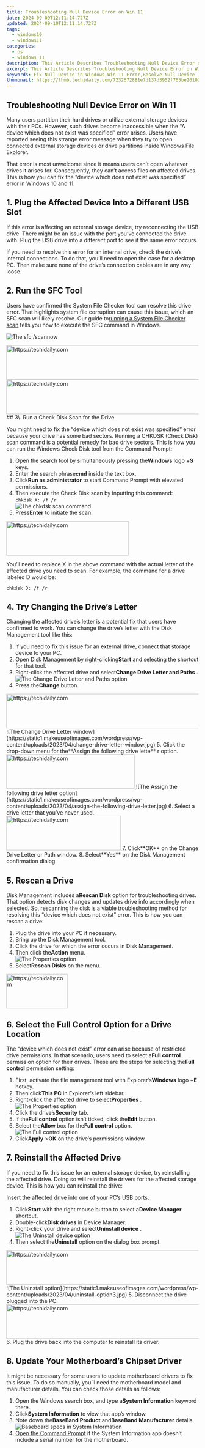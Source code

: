 ```yaml
---
title: Troubleshooting Null Device Error on Win 11
date: 2024-09-09T12:11:14.727Z
updated: 2024-09-10T12:11:14.727Z
tags:
  - windows10
  - windows11
categories:
  - os
  - windows 11
description: This Article Describes Troubleshooting Null Device Error on Win 11
excerpt: This Article Describes Troubleshooting Null Device Error on Win 11
keywords: Fix Null Device in Windows,Win 11 Error,Resolve Null Device Issue,Disable Null Device Fix,Remove Null Device Error,Troubleshoot Null Devices,Clear Null Device on W11
thumbnail: https://thmb.techidaily.com/7232672881e7d137d3952f765be2610288c45b29a2009d979134d6c02c0bbdb8.jpg
---
```


## Troubleshooting Null Device Error on Win 11

 Many users partition their hard drives or utilize external storage devices with their PCs. However, such drives become inaccessible when the “A device which does not exist was specified” error arises. Users have reported seeing this strange error message when they try to open connected external storage devices or drive partitions inside Windows File Explorer.

 That error is most unwelcome since it means users can’t open whatever drives it arises for. Consequently, they can’t access files on affected drives. This is how you can fix the “device which does not exist was specified” error in Windows 10 and 11.

## 1\. Plug the Affected Device Into a Different USB Slot

 If this error is affecting an external storage device, try reconnecting the USB drive. There might be an issue with the port you’ve connected the drive with. Plug the USB drive into a different port to see if the same error occurs.

 If you need to resolve this error for an internal drive, check the drive’s internal connections. To do that, you’ll need to open the case for a desktop PC. Then make sure none of the drive’s connection cables are in any way loose.

## 2\. Run the SFC Tool

 Users have confirmed the System File Checker tool can resolve this drive error. That highlights system file corruption can cause this issue, which an SFC scan will likely resolve. Our guide to[running a System File Checker scan](https://www.makeuseof.com/system-file-checker-sfc-windows/) tells you how to execute the SFC command in Windows.

![The sfc /scannow](https://static1.makeuseofimages.com/wordpress/wp-content/uploads/2023/04/sfc-scannow.jpg)

<!-- affiliate ads begin -->
<a href="https://appsumo.8odi.net/c/5597632/2130869/7443" target="_top" id="2130869">
  <img src="//a.impactradius-go.com/display-ad/7443-2130869" border="0" alt="https://techidaily.com" width="600" height="90"/>
</a>
<img height="0" width="0" src="https://appsumo.8odi.net/i/5597632/2130869/7443" style="position:absolute;visibility:hidden;" border="0" />
<!-- affiliate ads end -->
<!-- affiliate ads begin -->
<a href="https://aligracehair.sjv.io/c/5597632/2135405/19272" target="_top" id="2135405">
  <img src="//a.impactradius-go.com/display-ad/19272-2135405" border="0" alt="https://techidaily.com" width="728" height="90"/>
</a>
<img height="0" width="0" src="https://aligracehair.sjv.io/i/5597632/2135405/19272" style="position:absolute;visibility:hidden;" border="0" />
<!-- affiliate ads end -->
## 3\. Run a Check Disk Scan for the Drive

 You might need to fix the “device which does not exist was specified” error because your drive has some bad sectors. Running a CHKDSK (Check Disk) scan command is a potential remedy for bad drive sectors. This is how you can run the Windows Check Disk tool from the Command Prompt:

1. Open the search tool by simultaneously pressing the**Windows** logo +**S** keys.
2. Enter the search phrase**cmd** inside the text box.
3. Click**Run as administrator** to start Command Prompt with elevated permissions.
4. Then execute the Check Disk scan by inputting this command:  
`chkdsk X: /f /r`  
![The chkdsk scan command](https://static1.makeuseofimages.com/wordpress/wp-content/uploads/2023/04/chkdsk-scan.jpg)
5. Press**Enter** to initiate the scan.
<!-- affiliate ads begin -->
<a href="https://aligracehair.sjv.io/c/5597632/2115917/19272" target="_top" id="2115917">
  <img src="//a.impactradius-go.com/display-ad/19272-2115917" border="0" alt="https://techidaily.com" width="320" height="90"/>
</a>
<img height="0" width="0" src="https://aligracehair.sjv.io/i/5597632/2115917/19272" style="position:absolute;visibility:hidden;" border="0" />
<!-- affiliate ads end -->

 You’ll need to replace X in the above command with the actual letter of the affected drive you need to scan. For example, the command for a drive labeled D would be:

`chkdsk D: /f /r`

## 4\. Try Changing the Drive’s Letter

 Changing the affected drive’s letter is a potential fix that users have confirmed to work. You can change the drive’s letter with the Disk Management tool like this:

1. If you need to fix this issue for an external drive, connect that storage device to your PC.
2. Open Disk Management by right-clicking**Start** and selecting the shortcut for that tool.
3. Right-click the affected drive and select**Change Drive Letter and Paths** .  
![The Change Drive Letter and Paths option](https://static1.makeuseofimages.com/wordpress/wp-content/uploads/2023/04/change-drive-letter-paths.jpg)
4. Press the**Change** button.  
<!-- affiliate ads begin -->
<a href="https://unicoeye.pxf.io/c/5597632/2134247/18498" target="_top" id="2134247">
  <img src="//a.impactradius-go.com/display-ad/18498-2134247" border="0" alt="https://techidaily.com" width="728" height="90"/>
</a>
<img height="0" width="0" src="https://unicoeye.pxf.io/i/5597632/2134247/18498" style="position:absolute;visibility:hidden;" border="0" />
<!-- affiliate ads end -->
![The Change Drive Letter window](https://static1.makeuseofimages.com/wordpress/wp-content/uploads/2023/04/change-drive-letter-window.jpg)
5. Click the drop-down menu for the**Assign the following drive lette** r option.  
<!-- affiliate ads begin -->
<a href="https://aligracehair.sjv.io/c/5597632/2115948/19272" target="_top" id="2115948">
  <img src="//a.impactradius-go.com/display-ad/19272-2115948" border="0" alt="https://techidaily.com" width="336" height="90"/>
</a>
<img height="0" width="0" src="https://aligracehair.sjv.io/i/5597632/2115948/19272" style="position:absolute;visibility:hidden;" border="0" />
<!-- affiliate ads end -->
![The Assign the following drive letter option](https://static1.makeuseofimages.com/wordpress/wp-content/uploads/2023/04/assign-the-following-drive-letter.jpg)
6. Select a drive letter that you’ve never used.
<!-- affiliate ads begin -->
<a href="https://aidotcom.pxf.io/c/5597632/2129042/19576" target="_top" id="2129042">
  <img src="//a.impactradius-go.com/display-ad/19576-2129042" border="0" alt="https://techidaily.com" width="300" height="90"/>
</a>
<img height="0" width="0" src="https://aidotcom.pxf.io/i/5597632/2129042/19576" style="position:absolute;visibility:hidden;" border="0" />
<!-- affiliate ads end -->
7. Click**OK** on the Change Drive Letter or Path window.
8. Select**Yes** on the Disk Management confirmation dialog.

## 5\. Rescan a Drive

 Disk Management includes a**Rescan Disk** option for troubleshooting drives. That option detects disk changes and updates drive info accordingly when selected. So, rescanning the disk is a viable troubleshooting method for resolving this “device which does not exist” error. This is how you can rescan a drive:

1. Plug the drive into your PC if necessary.
2. Bring up the Disk Management tool.
3. Click the drive for which the error occurs in Disk Management.
4. Then click the**Action** menu.  
![The Properties option](https://static1.makeuseofimages.com/wordpress/wp-content/uploads/2023/04/properties-option2.jpg)
5. Select**Rescan Disks** on the menu.
<!-- affiliate ads begin -->
<a href="https://review-au.sjv.io/c/5597632/2098700/14409" target="_top" id="2098700">
  <img src="//a.impactradius-go.com/display-ad/14409-2098700" border="0" alt="https://techidaily.com" width="160" height="90"/>
</a>
<img height="0" width="0" src="https://review-au.sjv.io/i/5597632/2098700/14409" style="position:absolute;visibility:hidden;" border="0" />
<!-- affiliate ads end -->

## 6\. Select the Full Control Option for a Drive Location

 The “device which does not exist” error can arise because of restricted drive permissions. In that scenario, users need to select a**Full control** permission option for their drives. These are the steps for selecting the**Full control** permission setting:

1. First, activate the file management tool with Explorer’s**Windows** logo +**E** hotkey.
2. Then click**This PC** in Explorer’s left sidebar.
3. Right-click the affected drive to select**Properties** .  
![The Properties option](https://static1.makeuseofimages.com/wordpress/wp-content/uploads/2023/04/properties-option2.jpg)
4. Click the drive’s**Security** tab.
5. If the**Full control** option isn’t ticked, click the**Edit** button.
6. Select the**Allow** box for the**Full control** option.  
![The Full control option](https://static1.makeuseofimages.com/wordpress/wp-content/uploads/2023/04/full-control-checkbox.jpg)
7. Click**Apply** \>**OK** on the drive’s permissions window.

## 7\. Reinstall the Affected Drive

 If you need to fix this issue for an external storage device, try reinstalling the affected drive. Doing so will reinstall the drivers for the affected storage device. This is how you can reinstall the drive:

Insert the affected drive into one of your PC’s USB ports.

1. Click**Start** with the right mouse button to select a**Device Manager** shortcut.
2. Double-click**Disk drives** in Device Manager.
3. Right-click your drive and select**Uninstall device** .  
![The Uninstall device option](https://static1.makeuseofimages.com/wordpress/wp-content/uploads/2023/04/uninstall-device2.jpg)
4. Then select the**Uninstall** option on the dialog box prompt.  
<!-- affiliate ads begin -->
<a href="https://aligracehair.sjv.io/c/5597632/2115937/19272" target="_top" id="2115937">
  <img src="//a.impactradius-go.com/display-ad/19272-2115937" border="0" alt="https://techidaily.com" width="728" height="90"/>
</a>
<img height="0" width="0" src="https://aligracehair.sjv.io/i/5597632/2115937/19272" style="position:absolute;visibility:hidden;" border="0" />
<!-- affiliate ads end -->
![The Uninstall option](https://static1.makeuseofimages.com/wordpress/wp-content/uploads/2023/04/uninstall-option3.jpg)
5. Disconnect the drive plugged into the PC.
<!-- affiliate ads begin -->
<a href="https://aligracehair.sjv.io/c/5597632/2135419/19272" target="_top" id="2135419">
  <img src="//a.impactradius-go.com/display-ad/19272-2135419" border="0" alt="https://techidaily.com" width="728" height="90"/>
</a>
<img height="0" width="0" src="https://aligracehair.sjv.io/i/5597632/2135419/19272" style="position:absolute;visibility:hidden;" border="0" />
<!-- affiliate ads end -->
6. Plug the drive back into the computer to reinstall its driver.

## 8\. Update Your Motherboard’s Chipset Driver

 It might be necessary for some users to update motherboard drivers to fix this issue. To do so manually, you’ll need the motherboard model and manufacturer details. You can check those details as follows:

1. Open the Windows search box, and type a**System Information** keyword there.
2. Click**System Information** to view that app’s window.
3. Note down the**BaseBand Product** and**BaseBand Manufacturer** details.  
![Baseboard specs in System Information](https://static1.makeuseofimages.com/wordpress/wp-content/uploads/2023/04/baseboard-specs.jpg)
4. [Open the Command Prompt](https://www.makeuseof.com/windows-11-open-command-prompt/) if the System Information app doesn’t include a serial number for the motherboard.
<!-- affiliate ads begin -->
<span id="1495277">
					<video width="1536" height="864" style="cursor:pointer"
           poster="//a.impactradius-go.com/display-clicktoplayimage/1495277.png"
           onclick="if(!this.playClicked){this.play();this.setAttribute('controls',true);this.playClicked=true;}">
	   <source src="//a.impactradius-go.com/display-ad/17189-1495277">
	   <img src="//a.impactradius-go.com/display-clicktoplayimage/1495277.png" style="border: none; height: 100%; width: 100%; object-fit: contain">
	</video>
	<div style="width:960px;text-align:center"><a href="javascript:window.open(decodeURIComponent('https%3A%2F%2Ffunwhole.sjv.io%2Fc%2F5597632%2F1495277%2F17189'), '_blank');void(0);">Click here</a></div>
</span>
<img height="0" width="0" src="https://imp.pxf.io/i/5597632/1495277/17189" style="position:absolute;visibility:hidden;" border="0" />
<!-- affiliate ads end -->
5. Execute this baseboard command:  
`wmic baseboard get product,Manufacturer,version,serialnumber`  
![The baseboard command](https://static1.makeuseofimages.com/wordpress/wp-content/uploads/2023/04/baseboard-command.jpg)
6. Copy and paste the serial number for the motherboard shown within the Command Prompt into Notepad or another text editor.

 Then open the download section of your motherboard manufacturer’s website. Select your motherboard model and download its latest chipset driver from there. You can install the new driver for your motherboard with the downloaded driver (setup.exe) package file.

 The driver package might be included within a ZIP archive, which you’ll need to extract as outlined within this guide to[unzipping files in Windows](https://www.makeuseof.com/unzip-files-windows-10/) .

## Access Your Drive Again on Windows

 Those potential solutions will probably fix the “device which does not exist” drive error for most users. If they’re not enough, there could be an issue with your PC’s motherboard headers. In that case, consider taking your PC to a reputable repair service to resolve such an issue.

<ins class="adsbygoogle"
     style="display:block"
     data-ad-format="autorelaxed"
     data-ad-client="ca-pub-7571918770474297"
     data-ad-slot="1223367746"></ins>



<ins class="adsbygoogle"
     style="display:block"
     data-ad-client="ca-pub-7571918770474297"
     data-ad-slot="8358498916"
     data-ad-format="auto"
     data-full-width-responsive="true"></ins>

<span class="atpl-alsoreadstyle">Also read:</span>
<div><ul>
<li><a href="https://extra-hints.techidaily.com/new-2024-a-new-era-for-elite-camera-technology/"><u>[New] 2024 A New Era for Elite Camera Technology</u></a></li>
<li><a href="https://fox-hovers.techidaily.com/new-drone-dynamics-reimagined-the-hubsan-h501s-breakdown-for-2024/"><u>[New] Drone Dynamics Reimagined - The Hubsan H501S Breakdown for 2024</u></a></li>
<li><a href="https://eaxpv-info.techidaily.com/new-in-2024-fullview-pacts-the-art-of-media-company-selection/"><u>[New] In 2024, FullView Pacts The Art of Media Company Selection</u></a></li>
<li><a href="https://desktop-recording.techidaily.com/new-in-2024-masterclass-setting-up-countdowns-in-obs-studio/"><u>[New] In 2024, Masterclass Setting Up Countdowns in OBS Studio</u></a></li>
<li><a href="https://snapchat-videos.techidaily.com/new-in-2024-recognizing-invisible-social-presence/"><u>[New] In 2024, Recognizing Invisible Social Presence</u></a></li>
<li><a href="https://screen-recording.techidaily.com/updated-beat-blast-updated-technology/"><u>[Updated] Beat Blast Updated Technology</u></a></li>
<li><a href="https://extra-lessons.techidaily.com/updated-complete-analysis-triangulating-life-with-samsung-vr/"><u>[Updated] Complete Analysis Triangulating Life with Samsung VR</u></a></li>
<li><a href="https://fox-direct.techidaily.com/updated-in-2024-capture-and-convert-photos-into-dynamic-videos-in-pixiz/"><u>[Updated] In 2024, Capture and Convert Photos Into Dynamic Videos in Pixiz</u></a></li>
<li><a href="https://on-screen-recording.techidaily.com/updated-in-2024-facetime-call-recording-securing-your-conversations/"><u>[Updated] In 2024, FaceTime Call Recording Securing Your Conversations</u></a></li>
<li><a href="https://fox-links.techidaily.com/2024-approved-dial-up-your-digital-influence-nine-simple-steps-on-instagram/"><u>2024 Approved Dial Up Your Digital Influence Nine Simple Steps on Instagram</u></a></li>
<li><a href="https://article-tips.techidaily.com/2024-approved-unleash-the-power-of-subtitling-an-online-tool-compendium/"><u>2024 Approved Unleash the Power of Subtitling An Online Tool Compendium</u></a></li>
<li><a href="https://phone-solutions.techidaily.com/3-solutions-to-hard-reset-nokia-xr21-phone-using-pc-drfone-by-drfone-reset-android-reset-android/"><u>3 Solutions to Hard Reset Nokia XR21 Phone Using PC | Dr.fone</u></a></li>
<li><a href="https://location-social.techidaily.com/4-most-known-ways-to-find-someone-on-tinder-for-apple-iphone-12-by-name-drfone-by-drfone-virtual-ios/"><u>4 Most-Known Ways to Find Someone on Tinder For Apple iPhone 12 by Name | Dr.fone</u></a></li>
<li><a href="https://change-location.techidaily.com/all-you-need-to-know-about-mega-greninja-for-samsung-galaxy-a15-5g-drfone-by-drfone-virtual-android/"><u>All You Need To Know About Mega Greninja For Samsung Galaxy A15 5G | Dr.fone</u></a></li>
<li><a href="https://program-issues.techidaily.com/destiny-2-and-broccoli-collision-the-ultimate-game-changer-patch-of-2024/"><u>Destiny 2 & Broccoli Collision: The Ultimate Game-Changer Patch of 2024</u></a></li>
<li><a href="https://techidaily.com/different-methods-for-resetting-oneplus-ace-3-phones-with-screen-locked-and-not-drfone-by-drfone-reset-android-reset-android/"><u>Different Methods for Resetting OnePlus Ace 3 Phones with Screen Locked and Not | Dr.fone</u></a></li>
<li><a href="https://extra-lessons.techidaily.com/djis-aerial-fleet-standard-aviators-professional-pilots-4k-pros/"><u>DJI's Aerial Fleet Standard Aviators, Professional Pilots, 4K Pros</u></a></li>
<li><a href="https://youtube-video-recordings.techidaily.com/enrich-your-presentations-include-youtube-videos-in-slate-for-2024/"><u>Enrich Your Presentations - Include YouTube Videos in Slate for 2024</u></a></li>
<li><a href="https://windows11.techidaily.com/expert-advice-to-erase-dark-steam-display/"><u>Expert Advice to Erase Dark Steam Display</u></a></li>
<li><a href="https://youtube-videos.techidaily.com/first-steps-launching-a-youtube-channel-for-profit/"><u>First Steps Launching a YouTube Channel for Profit</u></a></li>
<li><a href="https://windows11.techidaily.com/fixing-management-issues-5-approaches-with-windows-11-focus/"><u>Fixing Management Issues: 5 Approaches with Windows 11 Focus</u></a></li>
<li><a href="https://windows11.techidaily.com/guide-through-the-signature-verification-failure-of-windows-1011/"><u>Guide Through the Signature Verification Failure of Windows 10/11</u></a></li>
<li><a href="https://windows11.techidaily.com/how-to-fix-the-audio-error-0xc00d36b4-in-windows-11-and-11/"><u>How to Fix the Audio Error 0Xc00d36b4 in Windows 11 & 11</u></a></li>
<li><a href="https://windows11.techidaily.com/how-to-rectify-misaligned-stickies-on-windows-11/"><u>How to Rectify Misaligned Stickies on Windows 11</u></a></li>
<li><a href="https://android-location-track.techidaily.com/how-to-track-xiaomi-redmi-note-12t-pro-by-phone-number-drfone-by-drfone-virtual-android/"><u>How to Track Xiaomi Redmi Note 12T Pro by Phone Number | Dr.fone</u></a></li>
<li><a href="https://location-social.techidaily.com/in-2024-how-to-changeadd-location-filters-on-snapchat-for-your-apple-iphone-6s-drfone-by-drfone-virtual-ios/"><u>In 2024, How to Change/Add Location Filters on Snapchat For your Apple iPhone 6s | Dr.fone</u></a></li>
<li><a href="https://location-social.techidaily.com/in-2024-how-to-hidefake-snapchat-location-on-your-samsung-galaxy-z-flip-5-drfone-by-drfone-virtual-android/"><u>In 2024, How to Hide/Fake Snapchat Location on Your Samsung Galaxy Z Flip 5 | Dr.fone</u></a></li>
<li><a href="https://sim-unlock.techidaily.com/in-2024-sim-unlock-motorola-moto-g-stylus-5g-2023-phones-without-code-2-ways-to-remove-android-sim-lock-by-drfone-android/"><u>In 2024, Sim Unlock Motorola Moto G Stylus 5G (2023) Phones without Code 2 Ways to Remove Android Sim Lock</u></a></li>
<li><a href="https://youtube-video-recordings.techidaily.com/investors-intuition-selecting-stock-channel-wisely/"><u>Investor's Intuition Selecting Stock Channel Wisely</u></a></li>
<li><a href="https://windows11.techidaily.com/linux-desktops-analyzing-wsl-role/"><u>Linux Desktops: Analyzing WSL Role?</u></a></li>
<li><a href="https://windows11.techidaily.com/master-lately-opened-files-in-windows-os/"><u>Master Lately Opened Files in Windows OS</u></a></li>
<li><a href="https://some-guidance.techidaily.com/maximize-efficiency-with-one-hub-for-all-your-ai-tools-heres-how-i-did-it-and-why-you-should-too/"><u>Maximize Efficiency with One Hub for All Your AI Tools – Here's How I Did It and Why You Should Too!</u></a></li>
<li><a href="https://windows11.techidaily.com/methods-for-alleviating-power-management-issues-on-windows-devices/"><u>Methods for Alleviating Power Management Issues on Windows Devices</u></a></li>
<li><a href="https://windows11.techidaily.com/methods-to-remove-access-error-in-windows-file-explorer/"><u>Methods to Remove Access Error in Windows File Explorer</u></a></li>
<li><a href="https://windows11.techidaily.com/muting-windows-update-alerts-and-reminders/"><u>Muting Windows Update Alerts and Reminders</u></a></li>
<li><a href="https://tech-revival.techidaily.com/navigate-the-digital-world-easier-bings-new-ai-search-feature-for-phones/"><u>Navigate the Digital World Easier: Bing’s New AI Search Feature for Phones</u></a></li>
<li><a href="https://video-content-creator.techidaily.com/new-simplify-avi-video-editing-16-top-avi-cutters-for-trimming-and-cutting-cross-platform-compatibility-for-2024/"><u>New Simplify AVI Video Editing 16 Top AVI Cutters for Trimming and Cutting Cross-Platform Compatibility for 2024</u></a></li>
<li><a href="https://windows11.techidaily.com/overcoming-0xc00000f-on-pc-a-step-by-step-guide/"><u>Overcoming 0Xc00000f on PC: A Step-by-Step Guide</u></a></li>
<li><a href="https://windows11.techidaily.com/overcoming-updating-problem-error-x8019/"><u>Overcoming Updating Problem: Error X8019</u></a></li>
<li><a href="https://windows11.techidaily.com/perfect-taskbar-alignment-with-win-11-tips/"><u>Perfect Taskbar Alignment with Win 11 Tips</u></a></li>
<li><a href="https://windows11.techidaily.com/quick-guide-fixing-erroneous-game-status-in-discord-pc/"><u>Quick Guide: Fixing Erroneous Game Status in Discord (PC)</u></a></li>
<li><a href="https://review-topics.techidaily.com/reinstall-your-hardware-drivers-with-device-manager-on-windows-10-by-drivereasy-guide/"><u>Reinstall your hardware drivers with Device Manager on Windows 10</u></a></li>
<li><a href="https://data-safeguard.techidaily.com/rejuvenate-your-iphone-without-a-previous-save-file-comprehensive-restoration-guide/"><u>Rejuvenate Your iPhone Without a Previous Save File - Comprehensive Restoration Guide</u></a></li>
<li><a href="https://windows11.techidaily.com/resolving-organization-owned-chromeedge-issues-on-desktops/"><u>Resolving Organization-Owned Chrome/Edge Issues on Desktops</u></a></li>
<li><a href="https://windows11.techidaily.com/retrace-to-original-directory-view-in-windows-11/"><u>Retrace to Original Directory View in Windows 11</u></a></li>
<li><a href="https://windows11.techidaily.com/reviving-dotnet-top-5-reparations-for-pcs-max-156/"><u>Reviving DotNet: Top 5 Reparations for PCs (Max 156)</u></a></li>
<li><a href="https://windows11.techidaily.com/saving-your-windows-11-fix-system-call-failed/"><u>Saving Your Windows 11: Fix System Call Failed</u></a></li>
<li><a href="https://windows11.techidaily.com/seamless-activation-of-windows-11s-dialer/"><u>Seamless Activation of Windows 11'S Dialer</u></a></li>
<li><a href="https://windows11.techidaily.com/secure-your-system-save-big-keys-fans-black-friday-treat-for-windows-11/"><u>Secure Your System, Save Big - Keys Fan's Black Friday Treat for Windows 11</u></a></li>
<li><a href="https://windows11.techidaily.com/skyrocket-your-tech-game-with-these-top-7-windows-tips-40/"><u>Skyrocket Your Tech Game with These Top 7 Windows Tips (40)</u></a></li>
<li><a href="https://windows11.techidaily.com/solutions-for-onedrive-sync-fails-in-windows-os/"><u>Solutions for OneDrive Sync Fails in Windows OS</u></a></li>
<li><a href="https://windows11.techidaily.com/stay-fixed-no-change-in-your-windows-wallpaper/"><u>Stay Fixed: No Change in Your Windows Wallpaper</u></a></li>
<li><a href="https://windows11.techidaily.com/steps-for-cooling-computers-running-hot-w11/"><u>Steps for Cooling Computers Running Hot W11</u></a></li>
<li><a href="https://windows11.techidaily.com/streamline-your-display-with-speed-meter-widget/"><u>Streamline Your Display with Speed Meter Widget</u></a></li>
<li><a href="https://youtube-videos.techidaily.com/the-steps-youtube-takes-once-a-video-is-submitted-for-viewing/"><u>The Steps YouTube Takes Once a Video Is Submitted for Viewing</u></a></li>
<li><a href="https://windows11.techidaily.com/tips-for-a-shimmering-window-title-bar-in-win11/"><u>Tips for A Shimmering Window Title Bar in Win11</u></a></li>
<li><a href="https://windows11.techidaily.com/troubleshoot-your-windows-xbox-app-woes/"><u>Troubleshoot Your Windows Xbox App Woes</u></a></li>
<li><a href="https://windows11.techidaily.com/troubleshooting-a-non-operational-media-player-in-windows-11/"><u>Troubleshooting a Non-Operational Media Player in Windows 11</u></a></li>
<li><a href="https://windows11.techidaily.com/troubleshooting-disappearing-windows-screen/"><u>Troubleshooting Disappearing Windows Screen</u></a></li>
<li><a href="https://windows11.techidaily.com/unblocking-windows-11-how-to-resolve-elevation-error-740/"><u>Unblocking Windows 11: How to Resolve Elevation Error #740</u></a></li>
<li><a href="https://windows11.techidaily.com/understanding-and-resolving-0x8007007e-windows-error/"><u>Understanding and Resolving 0X8007007E Windows Error</u></a></li>
<li><a href="https://youtube-tips.techidaily.com/sh-your-youtube-potential-with-easy-techniques/"><u>Unleash Your YouTube Potential with Easy Techniques</u></a></li>
<li><a href="https://media-tips.techidaily.com/1723620225921-unlock-flawless-media-playback-with-these-5-exceptional-avi-to-mpeg-converter-applications/"><u>Unlock Flawless Media Playback with These 5 Exceptional AVI to MPEG Converter Applications</u></a></li>
<li><a href="https://windows11.techidaily.com/unlocking-your-music-library-tackling-w10w11-errors/"><u>Unlocking Your Music Library: Tackling W10/W11 Errors</u></a></li>
<li><a href="https://ai-video-translation.techidaily.com/updated-how-to-translate-video-from-japanese-to-english-online-in-2024/"><u>Updated How To Translate Video From Japanese to English Online, In 2024</u></a></li>
<li><a href="https://windows11.techidaily.com/ways-to-deal-with-laptop-screen-tint-issue/"><u>Ways to Deal with Laptop Screen Tint Issue</u></a></li>
<li><a href="https://windows11.techidaily.com/windows-navigation-nuances-secrets-to-effectively-copying-files-locations-6-strategies/"><u>Windows Navigation Nuances: Secrets to Effectively Copying Files' Locations (6 Strategies)</u></a></li>
</ul></div>
